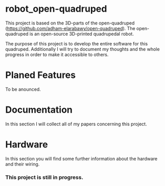 # robot_open-quadruped

This project is based on the 3D-parts of the open-quadruped (https://github.com/adham-elarabawy/open-quadruped). 
The open-quadruped is an open-source 3D-printed quadrupedal robot.

The purpose of this project is to develop the entire software for this quadruped. 
Additionally I will try to document my thoughts and the whole progress in order to make it accessible to others. 

# Planed Features
To be anounced.

# Documentation
In this section I will collect all of my papers concerning this project. 

# Hardware
In this section you will find some further information about the hardware and their wiring.



### This project is still in progress.
